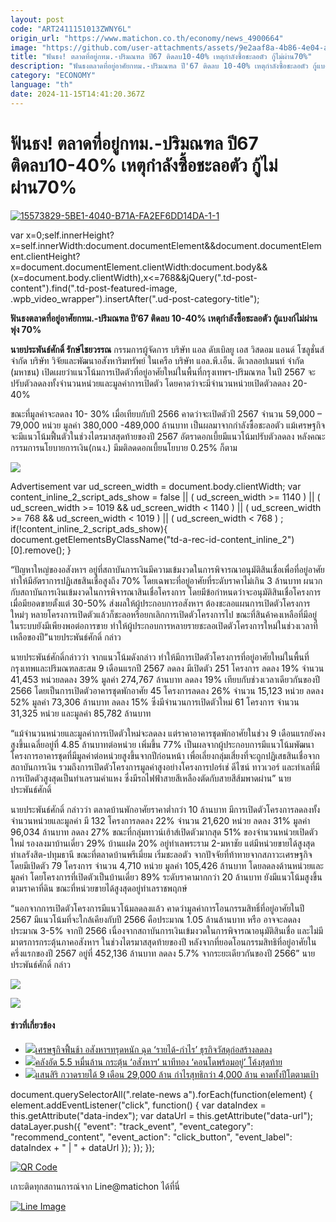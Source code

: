```yaml
---
layout: post
code: "ART2411151013ZWNY6L"
origin_url: "https://www.matichon.co.th/economy/news_4900664"
image: "https://github.com/user-attachments/assets/9e2aaf8a-4b86-4e04-a0f2-4d7fe0d360d0"
title: "ฟันธง! ตลาดที่อยู่กทม.-ปริมณฑล ปี67 ติดลบ10-40% เหตุกำลังซื้อชะลอตัว กู้ไม่ผ่าน70%"
description: "ฟันธงตลาดที่อยู่อาศัยกทม.-ปริมณฑล ปี'67 ติดลบ 10-40% เหตุกำลังซื้อชะลอตัว กู้แบงก์ไม่ผ่านพุ่ง 70%"
category: "ECONOMY"
language: "th"
date: 2024-11-15T14:41:20.367Z
---
```


# ฟันธง! ตลาดที่อยู่กทม.-ปริมณฑล ปี67 ติดลบ10-40% เหตุกำลังซื้อชะลอตัว กู้ไม่ผ่าน70%

[![](https://www.matichon.co.th/wp-content/uploads/2024/11/15573829-5BE1-4040-B71A-FA2EF6DD14DA-1-1.jpg "15573829-5BE1-4040-B71A-FA2EF6DD14DA-1-1")](https://www.matichon.co.th/wp-content/uploads/2024/11/15573829-5BE1-4040-B71A-FA2EF6DD14DA-1-1.jpg)

var x=0;self.innerHeight?x=self.innerWidth:document.documentElement&&document.documentElement.clientHeight?x=document.documentElement.clientWidth:document.body&&(x=document.body.clientWidth),x<=768&&jQuery(".td-post-content").find(".td-post-featured-image, .wpb\_video\_wrapper").insertAfter(".ud-post-category-title");

**ฟันธงตลาดที่อยู่อาศัยกทม.-ปริมณฑล ปี’67 ติดลบ 10-40% เหตุกำลังซื้อชะลอตัว กู้แบงก์ไม่ผ่านพุ่ง 70%**

**นายประพันธ์ศักดิ์ รักษ์ไชยวรรณ** กรรมการผู้จัดการ บริษัท แอล ดับเบิลยู เอส วิสดอม แอนด์ โซลูชั่นส์ จำกัด บริษัท วิจัยและพัฒนาอสังหาริมทรัพย์ ในเครือ บริษัท แอล.พี.เอ็น. ดีเวลลอปเมนท์ จำกัด (มหาชน) เปิดเผยว่าแนวโน้มการเปิดตัวที่อยู่อาศัยใหม่ในพื้นที่กรุงเทพฯ-ปริมณฑล ในปี 2567 จะปรับตัวลดลงทั้งจำนวนหน่วยและมูลค่าการเปิดตัว โดยคาดว่าจะมีจำนวนหน่วยเปิดตัวลดลง 20-40%

ขณะที่มูลค่าจะลดลง 10- 30% เมื่อเทียบกับปี 2566 คาดว่าจะเปิดตัวปี 2567 จำนวน 59,000 – 79,000 หน่วย มูลค่า 380,000 -489,000 ล้านบาท เป็นผลมาจากกำลังซื้อชะลอตัว แม้เศรษฐกิจจะมีแนวโน้มฟื้นตัวในช่วงไตรมาสสุดท้ายของปี 2567 อัตราดอกเบี้ยมีแนวโน้มปรับตัวลดลง หลังคณะกรรมการนโยบายการเงิน(กนง.) มีมติลดดอกเบี้ยนโยบาย 0.25% ก็ตาม

![](https://www.matichon.co.th/wp-content/uploads/2024/11/LWS_1_0-1024x576.jpg)

Advertisement var ud\_screen\_width = document.body.clientWidth; var content\_inline\_2\_script\_ads\_show = false || ( ud\_screen\_width >= 1140 ) || ( ud\_screen\_width >= 1019 && ud\_screen\_width < 1140 ) || ( ud\_screen\_width >= 768 && ud\_screen\_width < 1019 ) || ( ud\_screen\_width < 768 ) ; if(!content\_inline\_2\_script\_ads\_show){ document.getElementsByClassName("td-a-rec-id-content\_inline\_2")\[0\].remove(); }

“ปัญหาใหญ่ของอสังหาฯ อยู่ที่สถาบันการเงินมีความเข้มงวดในการพิจารณาอนุมัติสินเชื่อเพื่อที่อยู่อาศัย ทำให้มีอัตราการปฏิเสธสินเชื่อสูงถึง 70% โดยเฉพาะที่อยู่อาศัยที่ระดับราคาไม่เกิน 3 ล้านบาท ผนวกกับสถาบันการเงินเข้มงวดในการพิจารณาสินเชื่อโครงการ โดยมีข้อกำหนดว่าจะอนุมัติสินเชื่อโครงการเมื่อมียอดขายตั้งแต่ 30-50% ส่งผลให้ผู้ประกอบการอสังหาฯ ต้องชะลอแผนการเปิดตัวโครงการใหม่ๆ หลายโครงการเปิดตัวแล้วก็ชะลอหรือยกเลิกการเปิดตัวโครงการไป ขณะที่สินค้าคงเหลือที่มีอยู่ในระบบยังมีเพียงพอต่อการขาย ทำให้ผู้ประกอบการหลายรายชะลอเปิดตัวโครงการใหม่ในช่วงเวลาที่เหลือของปี”นายประพันธ์ศักดิ์ กล่าว

นายประพันธ์ศักดิ์กล่าวว่า จากแนวโน้มดังกล่าว ทำให้มีการเปิดตัวโครงการที่อยู่อาศัยใหม่ในพื้นที่กรุงเทพและปริมณฑลสะสม 9 เดือนแรกปี 2567 ลดลง มีเปิดตัว 251 โครงการ ลดลง 19% จำนวน 41,453 หน่วยลดลง 39% มูลค่า 274,767 ล้านบาท ลดลง 19% เทียบกับช่วงเวลาเดียวกันของปี 2566 โดยเป็นการเปิดตัวอาคารชุดพักอาศัย 45 โครงการลดลง 26% จำนวน 15,123 หน่วย ลดลง 52% มูลค่า 73,306 ล้านบาท ลดลง 15% ซึ่งมีจำนวนการเปิดตัวใหม่ 61 โครงการ จำนวน 31,325 หน่วย และมูลค่า 85,782 ล้านบาท

“แม้จำนวนหน่วยและมูลค่าการเปิดตัวใหม่จะลดลง แต่ราคาอาคารชุดพักอาศัยในช่วง 9 เดือนแรกยังคงสูงขึ้นเฉลี่ยอยู่ที่ 4.85 ล้านบาทต่อหน่วย เพิ่มขึ้น 77% เป็นผลจากผู้ประกอบการมีแนวโน้มพัฒนาโครงการอาคารชุดที่มีมูลค่าต่อหน่วยสูงขึ้นจากปีก่อนหน้า เพื่อเลี่ยงกลุ่มเสี่ยงที่จะถูกปฏิเสธสินเชื่อจากสถาบันการเงิน รวมถึงการเปิดตัวโครงการมูลค่าสูงอย่างโครงการปอร์เช่ ดีไซน์ ทาวเวอร์ และทำเลที่มีการเปิดตัวสูงสุดเป็นทำเลรามคำแหง ซึ่งมีรถไฟฟ้าสายสีเหลืองตัดกับสายสีส้มพาดผ่าน” นายประพันธ์ศักดิ์

นายประพันธ์ศักดิ์ กล่าวว่า ตลาดบ้านพักอาศัยราคาต่ำกว่า 10 ล้านบาท มีการเปิดตัวโครงการลดลงทั้งจำนวนหน่วยและมูลค่า มี 132 โครงการลดลง 22% จำนวน 21,620 หน่วย ลดลง 31% มูลค่า 96,034 ล้านบาท ลดลง 27% ขณะที่กลุ่มทาวน์เฮ้าส์เปิดตัวมากสุด 51% ของจำนวนหน่วยเปิดตัวใหม่ รองลงมาบ้านเดี่ยว 29% บ้านแฝด 20% อยู่ทำเลพระราม 2-มหาชัย แต่มีหน่วยขายได้สูงสุดทำเลรังสิต-ปทุมธานี ขณะที่ตลาดบ้านพรีเมี่ยม เริ่มชะลอตัว จากปัจจัยที่ท้าทายจากสภาวะเศรษฐกิจ โดยมีเปิดตัว 79 โครงการ จำนวน 4,710 หน่วย มูลค่า 105,426 ล้านบาท โดยลดลงด้านหน่วยและมูลค่า โดยโครงการที่เปิดตัวเป็นบ้านเดี่ยว 89% ระดับราคามากกว่า 20 ล้านบาท ยังมีแนวโน้มสูงขึ้นตามราคาที่ดิน ขณะที่หน่วยขายได้สูงสุดอยู่ทำเลราชพฤกษ์

“นอกจากการเปิดตัวโครงการมีแนวโน้มลดลงแล้ว คาดว่ามูลค่าการโอนกรรมสิทธิ์ที่อยู่อาศัยในปี 2567 มีแนวโน้มที่จะใกล้เคียงกับปี 2566 คือประมาณ 1.05 ล้านล้านบาท หรือ อาจจะลดลงประมาณ 3-5% จากปี 2566 เนื่องจากสถาบันการเงินเข้มงวดในการพิจารณาอนุมัติสินเชื่อ และไม่มีมาตรการกระตุ้นภาคอสังหาฯ ในช่วงไตรมาสสุดท้ายของปี หลังจากที่ยอดโอนกรรมสิทธิที่อยู่อาศัยในครึ่งแรกของปี 2567 อยู่ที่ 452,136 ล้านบาท ลดลง 5.7% จากระยะเดียวกันของปี 2566” นายประพันธ์ศักดิ์ กล่าว

![](https://www.matichon.co.th/wp-content/uploads/2024/11/LWS_0-1024x576.jpg)

![](https://www.matichon.co.th/wp-content/uploads/2024/11/นายประพันธ์ศักดิ์-รักษ์ไชยวรรณ_0-1024x729.jpg)

#### ข่าวที่เกี่ยวข้อง

*   [![](https://www.matichon.co.th/wp-content/uploads/2024/11/ธุรกิจวัสดุก่อสร้าง.jpg)เศรษฐกิจฟื้นช้า อสังหาฯทรุดหนัก ฉุด ‘รายได้-กำไร’ ธุรกิจวัสดุก่อสร้างลดลง](https://www.matichon.co.th/economy/news_4899308)
*   [![](https://www.matichon.co.th/wp-content/uploads/2024/11/ภป-5หมื่นล้านกระตุ้นอสังหาขึ้นเว็บ.jpg)คลังอัด 5.5 หมื่นล้าน กระตุ้น ‘อสังหาฯ’ นาทีทอง ‘คอนโดพร้อมอยู่’ โค้งสุดท้าย](https://www.matichon.co.th/economy/news_4896928)
*   [![](https://www.matichon.co.th/wp-content/uploads/2024/11/แสนสิริ4564.jpg)แสนสิริ กวาดรายได้ 9 เดือน 29,000 ล้าน กำไรสุทธิกว่า 4,000 ล้าน คาดทั้งปีโตตามเป้า](https://www.matichon.co.th/economy/news_4895915)

document.querySelectorAll(".relate-news a").forEach(function(element) { element.addEventListener("click", function() { var dataIndex = this.getAttribute("data-index"); var dataUrl = this.getAttribute("data-url"); dataLayer.push({ "event": "track\_event", "event\_category": "recommend\_content", "event\_action": "click\_button", "event\_label": dataIndex + " | " + dataUrl }); }); });

[![QR Code](https://www.matichon.co.th/wp-content/uploads/2023/07/wob1371z.jpg)](https://lin.ee/ht0nDxX)

เกาะติดทุกสถานการณ์จาก Line@matichon ได้ที่นี่

[![Line Image](https://www.matichon.co.th/wp-content/uploads/2023/07/th.png)](https://lin.ee/ht0nDxX)